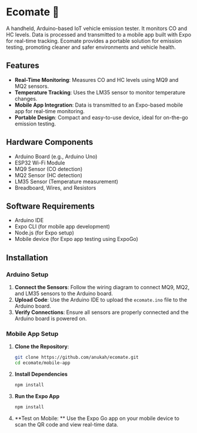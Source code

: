 # Ecomate 🌿

A handheld, Arduino-based IoT vehicle emission tester. It monitors CO and HC levels. Data is processed and transmitted to a mobile app built with Expo for real-time tracking. Ecomate provides a portable solution for emission testing, promoting cleaner and safer environments and vehicle health.

## Features

- **Real-Time Monitoring**: Measures CO and HC levels using MQ9 and MQ2 sensors.
- **Temperature Tracking**: Uses the LM35 sensor to monitor temperature changes.
- **Mobile App Integration**: Data is transmitted to an Expo-based mobile app for real-time monitoring.
- **Portable Design**: Compact and easy-to-use device, ideal for on-the-go emission testing.

## Hardware Components

- Arduino Board (e.g., Arduino Uno)
- ESP32 Wi-Fi Module
- MQ9 Sensor (CO detection)
- MQ2 Sensor (HC detection)
- LM35 Sensor (Temperature measurement)
- Breadboard, Wires, and Resistors

## Software Requirements

- Arduino IDE
- Expo CLI (for mobile app development)
- Node.js (for Expo setup)
- Mobile device (for Expo app testing using ExpoGo)

## Installation

### Arduino Setup

1. **Connect the Sensors**: Follow the wiring diagram to connect MQ9, MQ2, and LM35 sensors to the Arduino board.
2. **Upload Code**: Use the Arduino IDE to upload the `ecomate.ino` file to the Arduino board.
3. **Verify Connections**: Ensure all sensors are properly connected and the Arduino board is powered on.

### Mobile App Setup

1. **Clone the Repository**:
   ```bash
   git clone https://github.com/anukah/ecomate.git
   cd ecomate/mobile-app
   ```
2. **Install Dependencies**
    ```bash
   npm install
   ```
3. **Run the Expo App**
    ```bash
   npm install
   ```
4. **Test on Mobile: ** Use the Expo Go app on your mobile device to scan the QR code and view real-time data.